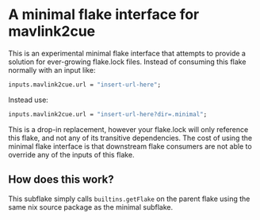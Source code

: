 # A minimal flake interface for mavlink2cue

This is an experimental minimal flake interface that attempts to provide a solution for ever-growing flake.lock files. Instead of consuming this flake normally with an input like:

```nix
inputs.mavlink2cue.url = "insert-url-here";
```

Instead use:

```nix
inputs.mavlink2cue.url = "insert-url-here?dir=.minimal";
```

This is a drop-in replacement, however your flake.lock will only reference this flake,
and not any of its transitive dependencies. The cost of using the minimal flake interface
is that downstream flake consumers are not able to override any of the inputs of this flake.

## How does this work?

This subflake simply calls `builtins.getFlake` on the parent flake using the same nix source package
as the minimal subflake.
